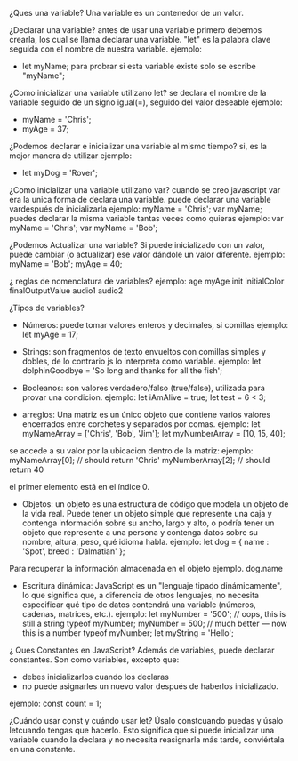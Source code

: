 ¿Ques una variable?
Una variable es un contenedor de un valor.

¿Declarar una variable?
antes de usar una variable primero debemos crearla, los cual se llama declarar una variable. "let" es la palabra clave
seguida con el nombre de nuestra variable.
ejemplo:
* let myName;
para probrar si esta variable existe solo se escribe "myName";

¿Como inicializar una variable utilizano let?
se declara el nombre de la variable seguido de un signo igual(=), seguido del valor deseable
ejemplo:
* myName = 'Chris';
* myAge = 37;

¿Podemos declarar e inicializar una variable al mismo tiempo?
si, es la mejor manera de utilizar 
ejemplo:
* let myDog = 'Rover';

¿Como inicializar una variable utilizano var?
cuando se creo javascript var era la unica forma de declara una variable.
puede declarar una variable vardespués de inicializarla
ejemplo:
myName = 'Chris';
var myName;
puedes declarar la misma variable tantas veces como quieras
ejemplo:
var myName = 'Chris';
var myName = 'Bob';

¿Podemos Actualizar una variable?
Si puede inicializado con un valor, puede cambiar (o actualizar) ese valor dándole un valor diferente.
ejemplo:
myName = 'Bob';
myAge = 40;

¿ reglas de nomenclatura de variables?
ejemplo:
age
myAge
init
initialColor
finalOutputValue
audio1
audio2

¿Tipos de variables?
* Números: puede tomar valores enteros y decimales, si comillas
ejemplo:
let myAge = 17;

* Strings: son fragmentos de texto envueltos con comillas simples y dobles, de lo contrario js lo interpreta como variable.
ejemplo:
let dolphinGoodbye = 'So long and thanks for all the fish';

* Booleanos: son valores verdadero/falso (true/false), utilizada para provar una condicion.
ejemplo:
let iAmAlive = true;
let test = 6 < 3;

* arreglos: Una matriz es un único objeto que contiene varios valores encerrados entre corchetes y separados por comas.
ejemplo:
let myNameArray = ['Chris', 'Bob', 'Jim'];
let myNumberArray = [10, 15, 40];

se accede a su valor por la ubicacion dentro de la matriz:
ejemplo:
myNameArray[0]; // should return 'Chris'
myNumberArray[2]; // should return 40

el primer elemento está en el índice 0.

* Objetos: un objeto es una estructura de código que modela un objeto de la vida real. Puede tener un objeto simple que represente una caja y contenga información sobre su ancho, largo y alto, o podría tener un objeto que represente a una persona y contenga datos sobre su nombre, altura, peso, qué idioma habla.
ejemplo:
let dog = { name : 'Spot', breed : 'Dalmatian' };

Para recuperar la información almacenada en el objeto
ejemplo.
dog.name

* Escritura dinámica: JavaScript es un "lenguaje tipado dinámicamente", lo que significa que, a diferencia de otros lenguajes, no necesita especificar qué tipo de datos contendrá una variable (números, cadenas, matrices, etc.).
ejemplo:
let myNumber = '500'; // oops, this is still a string
typeof myNumber;
myNumber = 500; // much better — now this is a number
typeof myNumber;
let myString = 'Hello';

¿ Ques Constantes en JavaScript?
Además de variables, puede declarar constantes. Son como variables, excepto que:

- debes inicializarlos cuando los declaras
- no puede asignarles un nuevo valor después de haberlos inicializado.

ejemplo: 
const count = 1;

¿Cuándo usar const y cuándo usar let?
Úsalo constcuando puedas y úsalo letcuando tengas que hacerlo.
Esto significa que si puede inicializar una variable cuando la declara y no necesita reasignarla más tarde, conviértala en una constante. 



